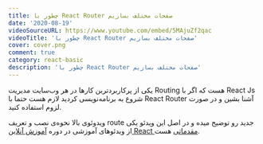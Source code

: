 ```yaml
---
title: چطور با React Router صفحات مختلف بسازیم
date: '2020-08-19'
videoSourceURL: https://www.youtube.com/embed/5MAjuZf2qac
videoTitle: 'چطور با React Router صفحات مختلف بسازیم'
cover: cover.png
comment: true
category: react-basic
description: 'چطور با React Router صفحات مختلف بسازیم'
---
```


یکی از پرکاربردترین کارها در هر وب‌‌سایت مدیریت Routing هست که اگر با
React Js شروع به برنامه‌نویسی کردید لازم هست حتما با
React Router آشنا بشین و در صورت لزوم استفاده کنید.

ویدوئوی بالا نحوه‌ی نصب و تعریف route جدید رو توضیح میده و در اصل این ویدئو
یکی از ویدئو‌های آموزشی در دوره
[آموزش آنلاین React مقدماتی](/react-basic-course)
هست.
